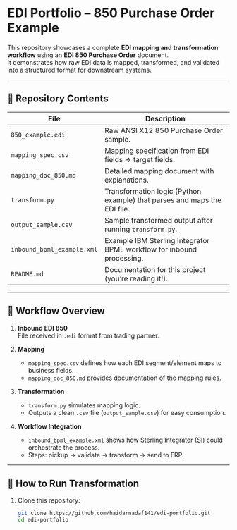 # EDI Portfolio – 850 Purchase Order Example

This repository showcases a complete **EDI mapping and transformation workflow** using an **EDI 850 Purchase Order** document.  
It demonstrates how raw EDI data is mapped, transformed, and validated into a structured format for downstream systems.  

---

## 📂 Repository Contents

| File | Description |
|------|-------------|
| `850_example.edi` | Raw ANSI X12 850 Purchase Order sample. |
| `mapping_spec.csv` | Mapping specification from EDI fields → target fields. |
| `mapping_doc_850.md` | Detailed mapping document with explanations. |
| `transform.py` | Transformation logic (Python example) that parses and maps the EDI file. |
| `output_sample.csv` | Sample transformed output after running `transform.py`. |
| `inbound_bpml_example.xml` | Example IBM Sterling Integrator BPML workflow for inbound processing. |
| `README.md` | Documentation for this project (you’re reading it!). |

---

## 🔄 Workflow Overview

1. **Inbound EDI 850**  
   File received in `.edi` format from trading partner.

2. **Mapping**  
   - `mapping_spec.csv` defines how each EDI segment/element maps to business fields.  
   - `mapping_doc_850.md` provides documentation of the mapping rules.

3. **Transformation**  
   - `transform.py` simulates mapping logic.  
   - Outputs a clean `.csv` file (`output_sample.csv`) for easy consumption.

4. **Workflow Integration**  
   - `inbound_bpml_example.xml` shows how Sterling Integrator (SI) could orchestrate the process.  
   - Steps: pickup → validate → transform → send to ERP.

---

## 🚀 How to Run Transformation

1. Clone this repository:
   ```bash
   git clone https://github.com/haidarnadaf141/edi-portfolio.git
   cd edi-portfolio
